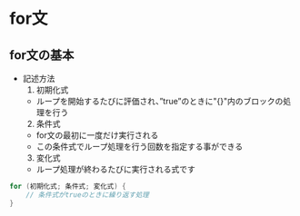 # for文
## for文の基本
- 記述方法
  1. 初期化式
    - ループを開始するたびに評価され、”true”のときに"{}"内のブロックの処理を行う
  2. 条件式
    - for文の最初に一度だけ実行される
    - この条件式でループ処理を行う回数を指定する事ができる
  3. 変化式
    - ループ処理が終わるたびに実行される式です

```java
for (初期化式; 条件式; 変化式) {
    // 条件式がtrueのときに繰り返す処理
}
```
